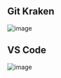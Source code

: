 ## Git Kraken

![image](https://user-images.githubusercontent.com/28882108/150649614-2a2ee266-e24d-4fd5-87cc-7ffccf9519d5.png)


## VS Code
![image](https://user-images.githubusercontent.com/28882108/150649654-d0910226-8e21-4a42-baa9-563d58b89843.png)
